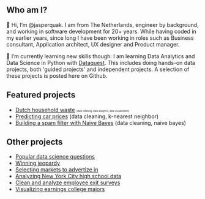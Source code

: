 ## Who am I?

👋 Hi, I’m @jasperquak. I am from The Netherlands, engineer by background, and working in software development for 20+ years. While having coded in my earlier years, since long I have been working in roles such as Business consultant, Application architect, UX designer and Product manager.

🌱 I’m currently learning new skills though: I am learning Data Analytics and Data Science in Python with [Dataquest](https://www.dataquest.io/). This includes doing hands-on data projects, both 'guided projects' and independent projects. A selection of these projects is posted here on Github.


## Featured projects

* [Dutch household waste](https://github.com/jasperquak/dutch_household_waste) <span style="font-size:6px;">(data cleaning, data analytics, data visualization)</span>
* [Predicting car prices](https://github.com/jasperquak/predicting_car_prices) (data cleaning, k-nearest neighbor)
* [Building a spam filter with Naive Bayes](https://github.com/jasperquak/building_spam_filter_naive_bayes) (data cleaning, naive bayes)
 

## Other projects

* [Popular data science questions](https://github.com/jasperquak/popular_data_science_questions)
* [Winning jeopardy](https://github.com/jasperquak/winning_jeopardy)
* [Selecting markets to advertize in](https://github.com/jasperquak/selecting_markets_to_advertize_in)
* [Analyzing New York City high school data](https://github.com/jasperquak/analyzing_nyc_highschool_data)
* [Clean and analyze employee exit surveys](https://github.com/jasperquak/clean_analyze_employee_exit_surveys)
* [Visualizing earnings college majors](https://github.com/jasperquak/visualizing_earnings_college_majors)

<!---
- 👀 I’m interested in ... 
- 💞️ I’m looking to collaborate on ... 
- 📫 How to reach me ... 
--->



<!---
jasperquak/jasperquak is a ✨ special ✨ repository because its `README.md` (this file) appears on your GitHub profile.
You can click the Preview link to take a look at your changes.
--->
